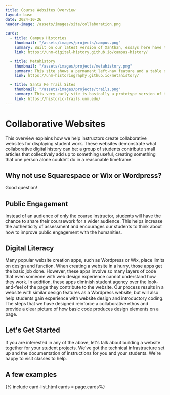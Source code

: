 ```yaml
---
title: Course Websites Overview
layout: base
date: 2024-10-26
header-image: /assets/images/site/collaboration.png

cards: 
  - title: Campus Histories
    thumbnail: "/assets/images/projects/campus.png"
    summary: Built on our latest version of Xanthan, essays here have the most functionality of the bunch. The site is wrapped in the standard UNM web style. 
    link: https://unm-digital-history.github.io/campus-history/

  - title: Metahistory
    thumbnail: "/assets/images/projects/metahistory.png"
    summary: This site shows a permanent left-nav feature and a table of contents page. As students add their pages, the website automatically grabs metadata from their new page to add it to the table of contents. No 
    link: https://unm-historiography.github.io/metahistory/

  - title: Santa Fe Trail Sites
    thumbnail: "/assets/images/projects/trails.png"
    summary: This very early site is basically a prototype version of the new Xanthan platform, without much of the current functionality. But this site has not been updated about eight years, and everything works just as when it was last active. It is still ready for new contributions!
    link: https://historic-trails.unm.edu/
---
```


# Collaborative Websites
This overview explains how we help instructors create collaborative websites for displaying student work. These websites demonstrate what collaborative digital history can be: a group of students contribute small articles that collectively add up to something useful, creating something that one person alone couldn’t do in a reasonable timeframe. 

## Why not use Squarespace or Wix or Wordpress?
Good question! 


## Public Engagement
Instead of an audience of only the course instructor, students will have the chance to share their coursework for a wider audience. This helps increase the authenticity of assessment and encourages our students to think about how to improve public engagement with the humanities. 

## Digital Literacy
Many popular website creation apps, such as Wordpress or Wix, place limits on design and function. When creating a website in a hurry, those apps get the basic job done. However, these apps involve so many layers of code that even someone with web design experience cannot understand how they work. In addition, these apps diminish student agency over the look-and-feel of the page they contribute to the website. Our process results in a website with similar design features as a Wordpress website, but will also help students gain experience with website design and introductory coding. The steps that we have designed reinforce a collaborative ethos and provide a clear picture of how basic code produces design elements on a page. 

## Let's Get Started
If you are interested in any of the above, let's talk about building a website together for your student projects. We've got the technical infrastructure set up and the documentation of instructions for you and your students. We're happy to visit classes to help.

## A few examples
{% include card-list.html 
cards = page.cards%}